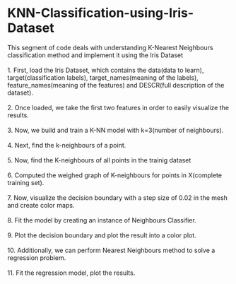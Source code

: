 # KNN-Classification-using-Iris-Dataset
This segment of code deals with understanding K-Nearest Neighbours classification method and implement it using the Iris Dataset<br>
<br>1. First, load the Iris Dataset, which contains the data(data to learn), target(classification labels), target_names(meaning of the labels), feature_names(meaning of the features) and DESCR(full description of the dataset).<br>
<br>2. Once loaded, we take the first two features in order to easily visualize the results.<br>
<br>3. Now, we build and train a K-NN model with k=3(number of neighbours).<br>
<br>4. Next, find the k-neighbours of a point.<br>
<br>5. Now, find the K-neighbours of all points in the trainig dataset<br>
<br>6. Computed the weighed graph of K-neighbours for points in X(complete training set).<br>
<br>7. Now, visualize the decision boundary with a step size of  0.02 in the mesh and create color maps.<br>
<br>8. Fit the model by creating an instance of Neighbours Classifier.<br>
<br>9. Plot the decision boundary and plot the result into a color plot.<br>
<br> 10. Additionally, we can perform Nearest Neighbours method to solve a regression problem.<br>
<br> 11. Fit the regression model, plot the results.<br>

